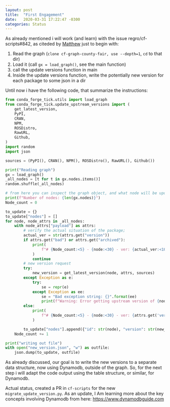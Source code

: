 ```yaml
---
layout: post
title:  "First Engagement"
date:   2020-03-31 17:22:47 -0300
categories: Status
---
```


As already mentioned i will work (and learn) with the issue regro/cf-scripts#842, as citeded by [Matthew](https://github.com/regro/cf-scripts/issues/842#issuecomment-599764576)
just to begin with:

1. Read the graph (`clone cf-graph-county-fair, use --depth=1`, `cd` to that dir)
2. Load it (call `gx = load_graph()`, see the main function)
3. call the update versions function in main
4. Inside the update versions function, write the potentially new version for each package to some json in a dir

Until now i have the following code, that summarize the instructions:
```python
from conda_forge_tick.utils import load_graph
from conda_forge_tick.update_upstream_versions import (
    get_latest_version,
    PyPI,
    CRAN,
    NPM,
    ROSDistro,
    RawURL,
    Github,
)
import random
import json

sources = (PyPI(), CRAN(), NPM(), ROSDistro(), RawURL(), Github())

print("Reading graph")
gx = load_graph()
_all_nodes = [t for t in gx.nodes.items()]
random.shuffle(_all_nodes)

# from here you can inspect the graph object, and what node will be updated:
print(f"Number of nodes: {len(gx.nodes)}")
Node_count = 0

to_update = {}
to_update["nodes"] = []
for node, node_attrs in _all_nodes:
    with node_attrs["payload"] as attrs:
        # verify the actual situation of the package;
        actual_ver = str(attrs.get("version"))
        if attrs.get("bad") or attrs.get("archived"):
            print(
                f"# {Node_count:<5} - {node:<30} - ver: {actual_ver:<10} - bad/archived"
            )
            continue
        # new version request
        try:
            new_version = get_latest_version(node, attrs, sources)
        except Exception as e:
            try:
                se = repr(e)
            except Exception as ee:
                se = "Bad exception string: {}".format(ee)
                print(f"Warning: Error getting upstream version of {node}: {se}")
        else:
            print(
                f"# {Node_count:<5} - {node:<30} - ver: {attrs.get('version'):<10} - new ver: {new_version}"
            )

        to_update["nodes"].append({"id": str(node), "version": str(new_version)})
    Node_count += 1

print("writing out file")
with open("new_version.json", "w") as outfile:
    json.dump(to_update, outfile)
```

As already discussed, our goal is to write the new versions to a separate data structure, now using Dynamodb, outside of the graph.  So, for the next step i will adapt the code output using the table structure, or similar, for Dynamodb.

Actual status, created a PR in `cf-scripts` for the new `migrate_update_version.py`. As an update, I Am learning more about the key concepts involving Dynamodb from here: https://www.dynamodbguide.com
